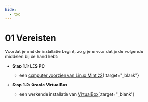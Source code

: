 ```yaml
---
hide:
  - toc
---
```


# 01 Vereisten
Voordat je met de installatie begint, zorg je ervoor dat je de volgende middelen bij de hand hebt:

- **Stap 1.1: LES PC**
    - een [computer voorzien van Linux Mint 22](../setup-windows11-linuxmint22-dual-boot-uefi/index.md){:target="_blank"} 
    
- **Stap 1.2: Oracle VirtualBox**
    - een werkende installatie van [VirtualBox](../../howtos/setup-virtualbox7-linuxmint22-distributierepo/index.md){:target="_blank"}